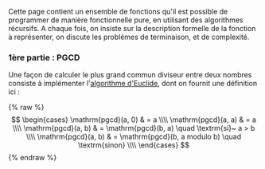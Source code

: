 
Cette page contient un ensemble de fonctions qu'il est possible de
programmer de manière fonctionnelle pure, en utilisant des algorithmes
récursifs. A chaque fois, on insiste sur la description formelle de la
fonction à représenter, on discute les problèmes de terminaison, et de
complexité.


### 1ère partie : PGCD

Une façon de calculer le plus grand commun diviseur entre deux nombres
consiste à implémenter l'[algorithme
d'Euclide](https://fr.wikipedia.org/wiki/Algorithme_d%27Euclide), dont
on fournit une définition ici&nbsp;:

{% raw %}
$$
\begin{cases}
\mathrm{pgcd}(a, 0) & = a \\\\
\mathrm{pgcd}(a, a) & = a \\\\
\mathrm{pgcd}(a, b) & = \mathrm{pgcd}(b, a) \quad \textrm{si}~ a > b \\\\
\mathrm{pgcd}(a, b) & = \mathrm{pgcd}(b, a modulo b) \quad \textrm{sinon} \\\\
\end{cases}
$$
{% endraw %}